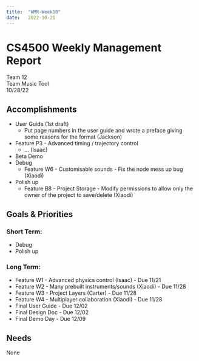 ```yaml
---
title:  "WMR-Week10"
date:   2022-10-21
---
```

# CS4500 Weekly Management Report

Team 12 \
Team Music Tool \
10/28/22

## Accomplishments

- User Guide (1st draft)
  - Put page numbers in the user guide and wrote a preface giving some reasons for the format (Jackson)
- Feature P3 - Advanced timing / trajectory control 
  - ... (Isaac)
- Beta Demo
- Debug
  - Feature W6 - Customisable sounds - Fix the node mess up bug (Xiaodi)
- Polish up
  - Feature B8 - Project Storage - Modify permissions to allow only the owner of the project to save/delete (Xiaodi)

## Goals & Priorities

### Short Term:
- Debug
- Polish up

### Long Term:
  - Feature W1 - Advanced physics control (Isaac) - Due 11/21
  - Feature W2 - Many prebuilt instruments/sounds (Xiaodi) - Due 11/28
  - Feature W3 - Project Layers (Carter) - Due 11/28
  - Feature W4 - Multiplayer collaboration (Xiaodi) - Due 11/28
  - Final User Guide - Due 12/02
  - Final Design Doc - Due 12/02
  - Final Demo Day - Due 12/09

## Needs

None
